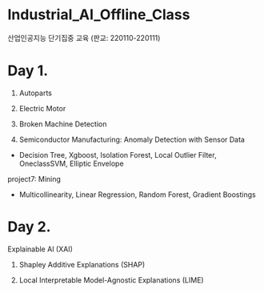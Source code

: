 # Industrial_AI_Offline_Class
산업인공지능 단기집중 교육 (판교: 220110-220111)

# Day 1.
1. Autoparts


2. Electric Motor


3. Broken Machine Detection


6. Semiconductor Manufacturing: Anomaly Detection with Sensor Data
- Decision Tree, Xgboost, Isolation Forest, Local Outlier Filter, OneclassSVM, Elliptic Envelope

project7: Mining
- Multicollinearity, Linear Regression, Random Forest, Gradient Boostings

# Day 2.
Explainable AI (XAI)
1. Shapley Additive Explanations (SHAP)

2. Local Interpretable Model-Agnostic Explanations (LIME)
